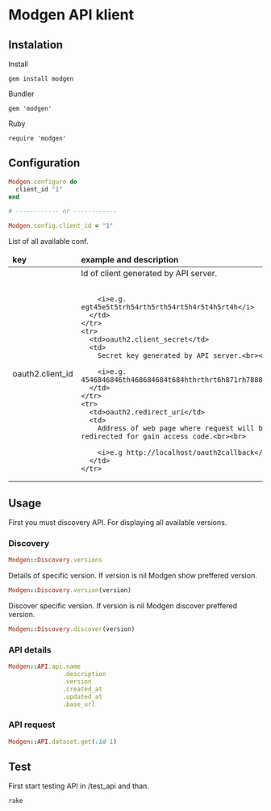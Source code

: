 # Modgen API klient

## Instalation

Install

    gem install modgen

Bundler

    gem 'modgen'

Ruby

    require 'modgen'



## Configuration

```ruby
Modgen.configure do
  client_id "1"
end

# ------------ or ------------

Modgen.config.client_id = "1"
```

List of all available conf.

<table>
  <thead>
    <tr>
      <td><b>key</b></td>
      <td><b>example and description</b></td>
    </tr>
  </thead>
  <tbody>
    <tr>
      <td>oauth2.client_id</td>
      <td>
        Id of client generated by API server.<br><br>

        <i>e.g. egt45e5t5trh54rth5rth54rt5h4r5t4h5rt4h</i>
      </td>
    </tr>
    <tr>
      <td>oauth2.client_secret</td>
      <td>
        Secret key generated by API server.<br><br>

        <i>e.g. 4546846846th468684684t684hthrthrt6h871rh78888</i>
      </td>
    </tr>
    <tr>
      <td>oauth2.redirect_uri</td>
      <td>
        Address of web page where request will be redirected for gain access code.<br><br>

        <i>e.g http://localhost/oauth2callback</i>
      </td>
    </tr>
  </tbody>
</table>



## Usage

First you must discovery API. For displaying all available versions.



### Discovery

```ruby
Modgen::Discovery.versions
```

Details of specific version. If version is nil Modgen show preffered version.

```ruby
Modgen::Discovery.version(version)
```

Discover specific version. If version is nil Modgen discover preffered version.

```ruby
Modgen::Discovery.discover(version)
```



### API details

```ruby
Modgen::API.api.name
               .description
               .version
               .created_at
               .updated_at
               .base_url
```



### API request


```ruby
Modgen::API.dataset.get(:id 1)
```


## Test

First start testing API in /test_api and than.

    rake
